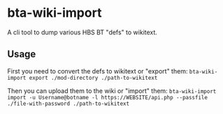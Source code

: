 # bta-wiki-import

A cli tool to dump various HBS BT "defs" to wikitext.

## Usage

First you need to convert the defs to wikitext or "export" them:
`bta-wiki-import export ./mod-directory ./path-to-wikitext`

Then you can upload them to the wiki or "import" them:
`bta-wiki-import import -u Username@botname -l https://WEBSITE/api.php --passfile ./file-with-password ./path-to-wikitext` 